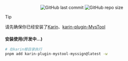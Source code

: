 <p align="center">
  <a href="https://github.com/babanbang/MysSign/commits/main" style="text-decoration: none;">
    <img alt="GitHub last commit" src="https://img.shields.io/github/last-commit/babanbang/MysSign?color=%23114514&style=flat-square">
  </a>
  <a href="https://github.com/babanbang/MysSign" style="text-decoration: none;">
    <img alt="GitHub repo size" src="https://img.shields.io/github/repo-size/babanbang/MysSign?style=flat-square">
  </a>
</p>

> [!TIP]
> 请先确保你已经安装了[Karin](https://github.com/KarinJS/Karin)、[karin-plugin-MysTool](https://github.com/babanbang/karin-plugin-MysTool)

#### 安装使用(开发中...)
```bash
# 在karin根目录执行
pnpm add karin-plugin-mystool-myssign@latest -w
```

